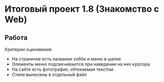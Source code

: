 # Итоговый проект 1.8 (Знакомство с Web)

## Работа

Критерии оценивания:

- На страничке есть название хобби и меню в шапке
- Элементы меню подсвечиваются при наведении на них курсора
- На сайте есть фотография, обтекаемая текстом
- Стили вынесены в отдельный файл
